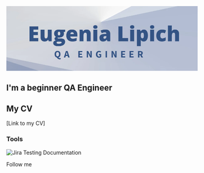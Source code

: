 ![Header](https://github.com/LipichEugenia/LipichEugenia/blob/main/assets/cover.png)
## I'm a beginner QA Engineer
## My CV
[Link to my CV]
### Tools
![Jira](https://img.shields.io/badge/Jira-090909?style=for-the-badge&logo=jira&logoColor=136be1)
Testing Documentation

Follow me
